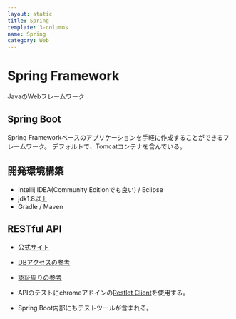 ```yaml
---
layout: static
title: Spring
template: 3-columns
name: Spring
category: Web
---
```


# Spring Framework

JavaのWebフレームワーク

## Spring Boot

Spring Frameworkベースのアプリケーションを手軽に作成することができるフレームワーク。
デフォルトで、Tomcatコンテナを含んでいる。

## 開発環境構築

- Intellij IDEA(Community Editionでも良い) / Eclipse
- jdk1.8以上
- Gradle / Maven

## RESTful API

- [公式サイト](https://spring.io/guides/gs/rest-service/)

- [DBアクセスの参考](https://qiita.com/yokobonbon/items/064504bc9dca3f0ec7d1)

- [認証周りの参考](https://qiita.com/nyasba/items/f9b1b6be5540743f8bac)

- APIのテストにchromeアドインの[Restlet Client](https://chrome.google.com/webstore/detail/restlet-client-rest-api-t/aejoelaoggembcahagimdiliamlcdmfm)を使用する。

- Spring Boot内部にもテストツールが含まれる。
